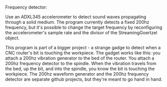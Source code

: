 Frequency detector:

Use an ADXL345 accelerometer to detect sound waves propagating
through a solid medium.  The program currently detects a fixed
200hz frequency, but it's possible to change the target frequency
by reconfiguring the accelerometer's sample rate and the
divisor of the StreamingGoertzel object.

This program is part of a bigger project - a strange gadge to
detect when a CNC router's bit is touching the workpiece.  The gadget
works like this: you attach a 200hz vibration generator to the
bed of the router.  You attach a 200hz frequency detector to the
spindle.  When the vibration travels from the bed, up the bit, and
into the spindle, you know the bit is touching the workpiece.
The 200hz waveform generator and the 200hz frequency detector are
separate github projects, but they're meant to go hand in hand.

